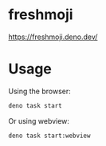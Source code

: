 # freshmoji

https://freshmoji.deno.dev/

# Usage

Using the browser:
```bash
deno task start
```

Or using webview:

```bash
deno task start:webview
```
